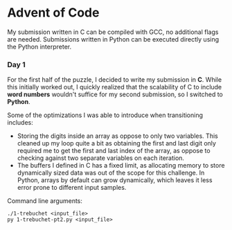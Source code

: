 # Advent of Code

My submission written in C can be compiled with GCC, no additional flags are needed. Submissions written in Python can be executed directly using the Python interpreter.

### Day 1

For the first half of the puzzle, I decided to write my submission in **C**. While this initially worked out, I quickly realized that the scalability of C to include **word numbers** wouldn't suffice for my second submission, so I switched to **Python**.

Some of the optimizations I was able to introduce when transitioning includes:

-   Storing the digits inside an array as oppose to only two variables. This cleaned up my loop quite a bit as obtaining the first and last digit only required me to get the first and last index of the array, as oppose to checking against two separate variables on each iteration.
-   The buffers I defined in C has a fixed limit, as allocating memory to store dynamically sized data was out of the scope for this challenge. In Python, arrays by default can grow dynamically, which leaves it less error prone to different input samples.

Command line arguments:

```
./1-trebuchet <input_file>
py 1-trebuchet-pt2.py <input_file>
```
